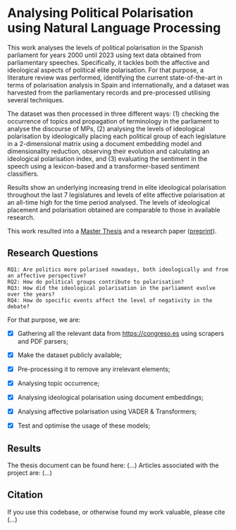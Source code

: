 # Analysing Political Polarisation using Natural Language Processing

This work analyses the levels of political polarisation in the Spanish parliament for years 2000 until 2023 using text data obtained from parliamentary speeches. Specifically, it tackles both the affective and ideological aspects of political elite polarisation. For that purpose, a literature review was performed, identifying the current state-of-the-art in terms of polarisation analysis in Spain and internationally, and a dataset was harvested from the parliamentary records and pre-processed utilising several techniques.

The dataset was then processed in three different ways: (1) checking the occurrence of topics and propagation of terminology in the parliament to analyse the discourse of MPs, (2) analysing the levels of ideological polarisation by ideologically placing each political group of each legislature in a 2-dimensional matrix using a document embedding model and dimensionality reduction, observing their evolution and calculating an ideological polarisation index, and (3) evaluating the sentiment in the speech using a lexicon-based and a transformer-based sentiment classifiers.

Results show an underlying increasing trend in elite ideological polarisation throughout the last 7 legislatures and levels of elite affective polarisation at an all-time high for the time period analysed. The levels of ideological placement and polarisation obtained are comparable to those in available research.

This work resulted into a [Master Thesis](https://github.com/dibuja/polarisation-nlp/blob/main/MSc%20Thesis.pdf) and a research paper ([preprint](https://osf.io/preprints/socarxiv/ry4g2)).

## Research Questions

```
RQ1: Are politics more polarised nowadays, both ideologically and from an affective perspective?
RQ2: How do political groups contribute to polarisation?
RQ3: How did the ideological polarisation in the parliament evolve over the years?
RQ4: How do specific events affect the level of negativity in the debate?
```

For that purpose, we are:

- [x] Gathering all the relevant data from https://congreso.es using scrapers and PDF parsers;  
- [x] Make the dataset publicly available;    
- [x] Pre-processing it to remove any irrelevant elements;  
- [x] Analysing topic occurrence;  
- [x] Analysing ideological polarisation using document embeddings;  
- [x] Analysing affective polarisation using VADER & Transformers;  
- [x] Test and optimise the usage of these models;


## Results

The thesis document can be found here: (…)
Articles associated with the project are: (…)



## Citation
If you use this codebase, or otherwise found my work valuable, please cite (…)
